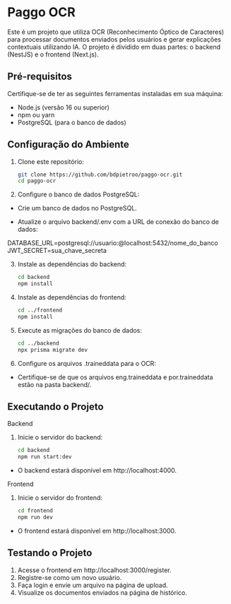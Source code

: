 ﻿# Paggo OCR

Este é um projeto que utiliza OCR (Reconhecimento Óptico de Caracteres) para processar documentos enviados pelos usuários e gerar explicações contextuais utilizando IA. O projeto é dividido em duas partes: o backend (NestJS) e o frontend (Next.js).

## Pré-requisitos

Certifique-se de ter as seguintes ferramentas instaladas em sua máquina:

- Node.js (versão 16 ou superior)
- npm ou yarn
- PostgreSQL (para o banco de dados)

## Configuração do Ambiente

1. Clone este repositório:

   ```bash
   git clone https://github.com/bdpietroo/paggo-ocr.git
   cd paggo-ocr

2. Configure o banco de dados PostgreSQL:

- Crie um banco de dados no PostgreSQL.

- Atualize o arquivo backend/.env com a URL de conexão do banco de dados:

DATABASE_URL=postgresql://usuario:@localhost:5432/nome_do_banco
JWT_SECRET=sua_chave_secreta

3. Instale as dependências do backend:
   
   ```bash
   cd backend
   npm install

4. Instale as dependências do frontend:
   
   ```bash
   cd ../frontend
   npm install

5. Execute as migrações do banco de dados: 

   ```bash
   cd ../backend
   npx prisma migrate dev

6. Configure os arquivos .traineddata para o OCR:

- Certifique-se de que os arquivos eng.traineddata e por.traineddata estão na pasta backend/.

## Executando o Projeto

Backend 

1. Inicie o servidor do backend:
   
   ```bash
   cd backend
   npm run start:dev

- O backend estará disponível em http://localhost:4000.

Frontend

1. Inicie o servidor do frontend:
   
   ```bash
   cd frontend
   npm run dev

- O frontend estará disponível em http://localhost:3000.

## Testando o Projeto

   1. Acesse o frontend em http://localhost:3000/register.
   2. Registre-se como um novo usuário.
   3. Faça login e envie um arquivo na página de upload.
   4. Visualize os documentos enviados na página de histórico.
